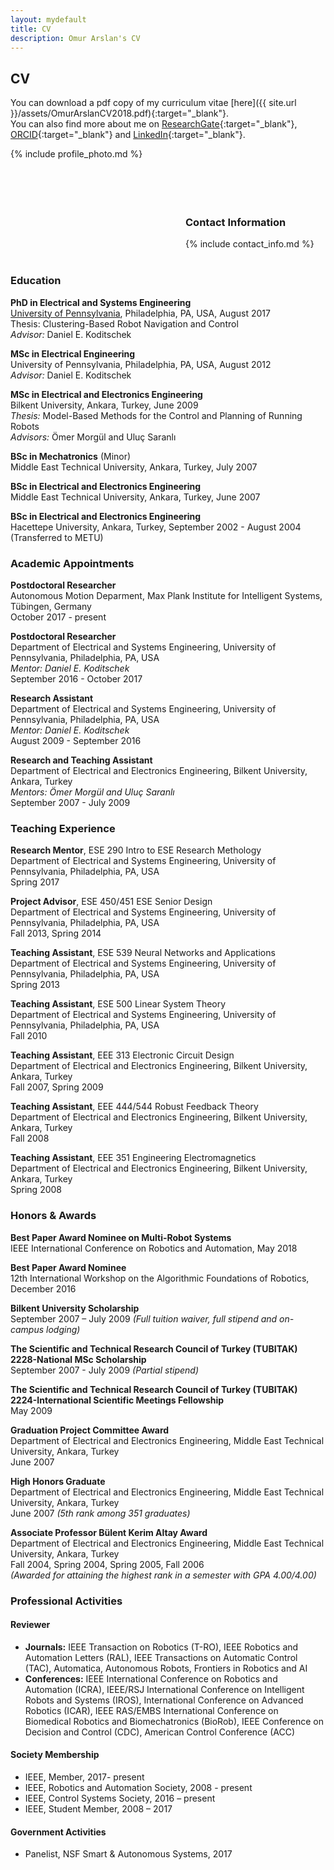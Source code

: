```yaml
---
layout: mydefault
title: CV
description: Omur Arslan's CV
---
```


## CV

You can download a pdf copy of my curriculum vitae [here]({{ site.url }}/assets/OmurArslanCV2018.pdf){:target="_blank"}. <br/> 
You can also find more about me on [ResearchGate](https://www.researchgate.net/profile/Omur_Arslan){:target="_blank"}, [ORCID](https://orcid.org/0000-0003-0436-6424){:target="_blank"} and [LinkedIn](https://www.linkedin.com/in/omurarslan){:target="_blank"}.

<div>
<div style="float:left"> 
<!-- 
<div style="width:250px;" align="center">
<img src="{{ site.url }}/assets/omurarslan.jpg" alt="Omur Arslan, PhD - Robotics Researcher" title="Omur Arslan, PhD - Robotics Researcher" style="width:250px">
<br>
 <a href="mailto:omur.arslan@tuebingen.mpg.de" style="text-decoration:none;"> <i class="fas fa-envelope" style="font-size:1.5em;color:black;"></i> </a>&nbsp;
 <a href="https://www.researchgate.net/profile/Omur_Arslan" target="_blank" style="text-decoration:none;"><i class="ai ai-researchgate-square big-icon" style="font-size:1.5em;color:black;"></i></a>&nbsp;
 <a href="https://orcid.org/0000-0003-0436-6424" target="_blank" style="text-decoration:none;"><i class="ai ai-orcid big-icon" style="font-size:1.5em;color:black;"></i></a>&nbsp;
 <a href="https://scholar.google.de/citations?user=6W1pEn0AAAAJ&hl=en" target="_blank" style="text-decoration:none;"><i class="ai ai-google-scholar-square big-icon" style="font-size:1.5em;color:black;"></i></a>&nbsp;
 <a href="https://github.com/omurarslan" target="_blank" style="text-decoration:none;"><i class="fab fa-github" style="font-size:1.5em;color:black;"></i></a>&nbsp;
 <a href="https://www.linkedin.com/in/omurarslan" target="_blank" style="text-decoration:none;"><i class="fab fa-linkedin" style="font-size:1.5em;color:black;"></i></a> &nbsp;
 <a href="{{ site.url }}/assets/OmurArslanCV2018.pdf" target="_blank" style="text-decoration:none"><i class="ai ai-cv-square big-icon" style="font-size:1.5em;color:black;"></i></a>
</div> 
 -->
{% include profile_photo.md %}
</div> 
 
<div style="width:70%;padding-left:280px;">
  <br/>
  <br/>
  <br/>
  <br/>
  <br/>
  <h3> Contact Information</h3>
  {% include contact_info.md %}
</div>  
</div>

<div style="clear:both">
 <br/>
 </div>

### Education

**PhD in Electrical and Systems Engineering** <br/>
<a href="https://www.upenn.edu/">University of Pennsylvania</a>, Philadelphia, PA, USA, August 2017 <br/>
Thesis: Clustering-Based Robot Navigation and Control <br/>
_Advisor:_ Daniel E. Koditschek <br/>

**MSc in Electrical Engineering** <br/>
University of Pennsylvania, Philadelphia, PA, USA, August 2012 <br/>
_Advisor:_ Daniel E. Koditschek <br/>

**MSc in Electrical and Electronics Engineering** <br/>
Bilkent University, Ankara, Turkey, June 2009 <br/>
_Thesis:_ Model-Based Methods for the Control and Planning of Running Robots <br/>
_Advisors:_ Ömer Morgül and Uluç Saranlı

**BSc in Mechatronics** (Minor) <br/>
Middle East Technical University, Ankara, Turkey, July 2007

**BSc in Electrical and Electronics Engineering** <br/>
Middle East Technical University, Ankara, Turkey, June 2007

**BSc in Electrical and Electronics Engineering** <br/>
Hacettepe University, Ankara, Turkey, September 2002 - August 2004 (Transferred to METU)


### Academic Appointments

**Postdoctoral Researcher** <br/>
Autonomous Motion Deparment, Max Plank Institute for Intelligent Systems, Tübingen, Germany<br/>
October 2017 - present

**Postdoctoral Researcher** <br/>
Department of Electrical and Systems Engineering, University of Pennsylvania, Philadelphia, PA, USA <br/>
_Mentor: Daniel E. Koditschek_ <br/>
September 2016 - October 2017

**Research Assistant** <br/>
Department of Electrical and Systems Engineering, University of Pennsylvania, Philadelphia, PA, USA <br/>
_Mentor: Daniel E. Koditschek_ <br/>
August 2009 - September 2016

**Research and Teaching Assistant** <br/>
Department of Electrical and Electronics Engineering, Bilkent University, Ankara, Turkey <br/>
_Mentors: Ömer Morgül and Uluç Saranlı_ <br/>
September 2007 - July 2009

### Teaching Experience

**Research Mentor**, ESE 290 Intro to ESE Research Methology<br/>
Department of Electrical and Systems Engineering, University of Pennsylvania, Philadelphia, PA, USA <br/>
Spring 2017

**Project Advisor**, ESE 450/451 ESE Senior Design <br/>
Department of Electrical and Systems Engineering, University of Pennsylvania, Philadelphia, PA, USA <br/>
Fall 2013, Spring 2014

**Teaching Assistant**, ESE 539 Neural Networks and Applications <br/>
Department of Electrical and Systems Engineering, University of Pennsylvania, Philadelphia, PA, USA <br/>
Spring 2013

**Teaching Assistant**, ESE 500 Linear System Theory <br/>
Department of Electrical and Systems Engineering, University of Pennsylvania, Philadelphia, PA, USA <br/>
Fall 2010

**Teaching Assistant**, EEE 313 Electronic Circuit Design <br/>
Department of Electrical and Electronics Engineering, Bilkent University, Ankara, Turkey <br/>
Fall 2007, Spring 2009

**Teaching Assistant**, EEE 444/544 Robust Feedback Theory <br/>
Department of Electrical and Electronics Engineering, Bilkent University, Ankara, Turkey <br/>
Fall 2008

**Teaching Assistant**, EEE 351 Engineering Electromagnetics <br/>
Department of Electrical and Electronics Engineering, Bilkent University, Ankara, Turkey <br/>
Spring 2008

### Honors & Awards

**Best Paper Award Nominee on Multi-Robot Systems**<br/>
IEEE International Conference on Robotics and Automation, May 2018

**Best Paper Award Nominee**<br/>
12th International Workshop on the Algorithmic Foundations of Robotics, December 2016

**Bilkent University Scholarship** <br/>
September 2007 – July 2009 _(Full tuition waiver, full stipend and on-campus lodging)_ 

**The Scientific and Technical Research Council of Turkey (TUBITAK)<br/> 2228-National MSc Scholarship** <br/>
September 2007 - July 2009 _(Partial stipend)_

**The Scientific and Technical Research Council of Turkey (TUBITAK)<br/> 2224-International Scientific Meetings Fellowship** <br/>
May 2009

**Graduation Project Committee Award** <br/>
Department of Electrical and Electronics Engineering, Middle East Technical University, Ankara, Turkey <br/> 
June 2007

**High Honors Graduate** <br/>
Department of Electrical and Electronics Engineering, Middle East Technical University, Ankara, Turkey <br/>
June 2007 _(5th rank among 351 graduates)_  

**Associate Professor Bülent Kerim Altay Award** <br/>
Department of Electrical and Electronics Engineering, Middle East Technical University, Ankara, Turkey <br/>
Fall 2004, Spring 2004, Spring 2005, Fall 2006 <br/>
_(Awarded for attaining the highest rank in a semester with GPA 4.00/4.00)_


### Professional Activities

#### Reviewer

* **Journals:** IEEE Transaction on Robotics (T-RO), IEEE Robotics and Automation Letters (RAL), IEEE Transactions on Automatic Control (TAC), Automatica, Autonomous Robots, Frontiers in Robotics and AI
* **Conferences:** IEEE International Conference on Robotics and Automation (ICRA), IEEE/RSJ International Conference on Intelligent Robots and Systems (IROS), International Conference on Advanced Robotics (ICAR), IEEE RAS/EMBS International Conference on Biomedical Robotics and Biomechatronics (BioRob), IEEE Conference on Decision and Control (CDC), American Control Conference (ACC)

#### Society Membership

 * IEEE, Member, 2017- present 
 * IEEE, Robotics and Automation Society, 2008 - present
 * IEEE, Control Systems Society, 2016 – present
 * IEEE, Student Member, 2008 – 2017

#### Government Activities  
 * Panelist, NSF Smart & Autonomous Systems, 2017





